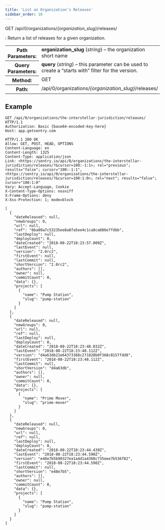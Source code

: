 ```yaml
---
title: 'List an Organization’s Releases'
sidebar_order: 10
---
```


GET /api/0/organizations/_{organization_slug}_/releases/

: Return a list of releases for a given organization.

  <table class="table"><tbody valign="top"><tr><th>Path Parameters:</th><td><strong>organization_slug</strong> (<em>string</em>) – the organization short name</td></tr><tr><th>Query Parameters:</th><td><strong>query</strong> (<em>string</em>) – this parameter can be used to create a “starts with” filter for the version.</td></tr><tr><th>Method:</th><td>GET</td></tr><tr><th>Path:</th><td>/api/0/organizations/<em>{organization_slug}</em>/releases/</td></tr></tbody></table>

## Example

```http
GET /api/0/organizations/the-interstellar-jurisdiction/releases/ HTTP/1.1
Authorization: Basic {base64-encoded-key-here}
Host: app.getsentry.com
```

```http
HTTP/1.1 200 OK
Allow: GET, POST, HEAD, OPTIONS
Content-Language: en
Content-Length: 1325
Content-Type: application/json
Link: <https://sentry.io/api/0/organizations/the-interstellar-jurisdiction/releases/?&cursor=100:-1:1>; rel="previous"; results="false"; cursor="100:-1:1", <https://sentry.io/api/0/organizations/the-interstellar-jurisdiction/releases/?&cursor=100:1:0>; rel="next"; results="false"; cursor="100:1:0"
Vary: Accept-Language, Cookie
X-Content-Type-Options: nosniff
X-Frame-Options: deny
X-Xss-Protection: 1; mode=block

[
  {
    "dateReleased": null,
    "newGroups": 0,
    "url": null,
    "ref": "6ba09a7c53235ee8a8fa5ee4c1ca8ca886e7fdbb",
    "lastDeploy": null,
    "deployCount": 0,
    "dateCreated": "2018-08-22T18:23:57.009Z",
    "lastEvent": null,
    "version": "2.0rc2",
    "firstEvent": null,
    "lastCommit": null,
    "shortVersion": "2.0rc2",
    "authors": [],
    "owner": null,
    "commitCount": 0,
    "data": {},
    "projects": [
      {
        "name": "Pump Station",
        "slug": "pump-station"
      }
    ]
  },
  {
    "dateReleased": null,
    "newGroups": 0,
    "url": null,
    "ref": null,
    "lastDeploy": null,
    "deployCount": 0,
    "dateCreated": "2018-08-22T18:23:48.032Z",
    "lastEvent": "2018-08-22T18:23:48.112Z",
    "version": "d4a63db21e64373388c271828b0f368c8157fdd8",
    "firstEvent": "2018-08-22T18:23:48.112Z",
    "lastCommit": null,
    "shortVersion": "d4a63db",
    "authors": [],
    "owner": null,
    "commitCount": 0,
    "data": {},
    "projects": [
      {
        "name": "Prime Mover",
        "slug": "prime-mover"
      }
    ]
  },
  {
    "dateReleased": null,
    "newGroups": 0,
    "url": null,
    "ref": null,
    "lastDeploy": null,
    "deployCount": 0,
    "dateCreated": "2018-08-22T18:23:44.439Z",
    "lastEvent": "2018-08-22T18:23:44.590Z",
    "version": "e48e7b5b90327ea1a4d1a4360c735eee7b536f82",
    "firstEvent": "2018-08-22T18:23:44.590Z",
    "lastCommit": null,
    "shortVersion": "e48e7b5",
    "authors": [],
    "owner": null,
    "commitCount": 0,
    "data": {},
    "projects": [
      {
        "name": "Pump Station",
        "slug": "pump-station"
      }
    ]
  }
]
```
